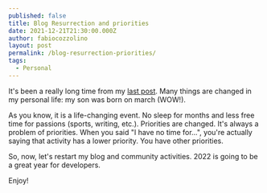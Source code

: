 ```yaml
---
published: false
title: Blog Resurrection and priorities
date: 2021-12-21T21:30:00.000Z
author: fabiocozzolino
layout: post
permalink: /blog-resurrection-priorities/
tags:
  - Personal
---
```

It's been a really long time from my [last post](https://www.fabiocozzolino.eu/filesystem-subscriptions-rebus-extension/). Many things are changed in my personal life: my son was born on march (WOW!).

As you know, it is a life-changing event. No sleep for months and less free time for passions (sports, writing, etc.). Priorities are changed. It's always a problem of priorities. When you said "I have no time for...", you're actually saying that activity has a lower priority. You have other priorities.

So, now, let's restart my blog and community activities. 2022 is going to be a great year for developers.

Enjoy!
